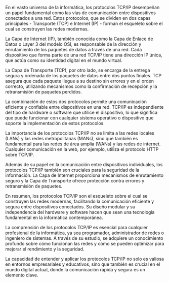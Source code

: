 En el vasto universo de la informática, los protocolos TCP/IP desempeñan un papel fundamental como las vías de comunicación entre dispositivos conectados a una red. Estos protocolos, que se dividen en dos capas principales - Transporte (TCP) e Internet (IP) - forman el esqueleto sobre el cual se construyen las redes modernas.

La Capa de Internet (IP), también conocida como la Capa de Enlace de Datos o Layer 3 del modelo OSI, es responsable de la dirección y enrutamiento de los paquetes de datos a través de una red. Cada dispositivo que forma parte de una red TCP/IP tiene una dirección IP única, que actúa como su identidad digital en el mundo virtual.

La Capa de Transporte (TCP), por otro lado, se encarga de la entrega segura y ordenada de los paquetes de datos entre dos puntos finales. TCP asegura que cada paquete llegue a su destino sin errores y en el orden correcto, utilizando mecanismos como la confirmación de recepción y la retransmisión de paquetes perdidos.

La combinación de estos dos protocolos permite una comunicación eficiente y confiable entre dispositivos en una red. TCP/IP es independiente del tipo de hardware o software que utilice el dispositivo, lo que significa que puede funcionar con cualquier sistema operativo o dispositivo que soporte la implementación de estos protocolos.

La importancia de los protocolos TCP/IP no se limita a las redes locales (LANs) y las redes metropolitanas (MANs), sino que también es fundamental para las redes de área amplia (WANs) y las redes de internet. Cualquier comunicación en la web, por ejemplo, utiliza el protocolo HTTP sobre TCP/IP.

Además de su papel en la comunicación entre dispositivos individuales, los protocolos TCP/IP también son cruciales para la seguridad de la información. La Capa de Internet proporciona mecanismos de enrutamiento seguro y la Capa de Transporte ofrece protección contra errores y retransmisión de paquetes.

En resumen, los protocolos TCP/IP son el esqueleto sobre el cual se construyen las redes modernas, facilitando la comunicación eficiente y segura entre dispositivos conectados. Su diseño modular y su independencia del hardware y software hacen que sean una tecnología fundamental en la informática contemporánea.

La comprensión de los protocolos TCP/IP es esencial para cualquier profesional de la informática, ya sea programador, administrador de redes o ingeniero de sistemas. A través de su estudio, se adquiere un conocimiento profundo sobre cómo funcionan las redes y cómo se pueden optimizar para mejorar el rendimiento y la seguridad.

La capacidad de entender y aplicar los protocolos TCP/IP no solo es valiosa en entornos empresariales y educativos, sino que también es crucial en el mundo digital actual, donde la comunicación rápida y segura es un elemento clave.
